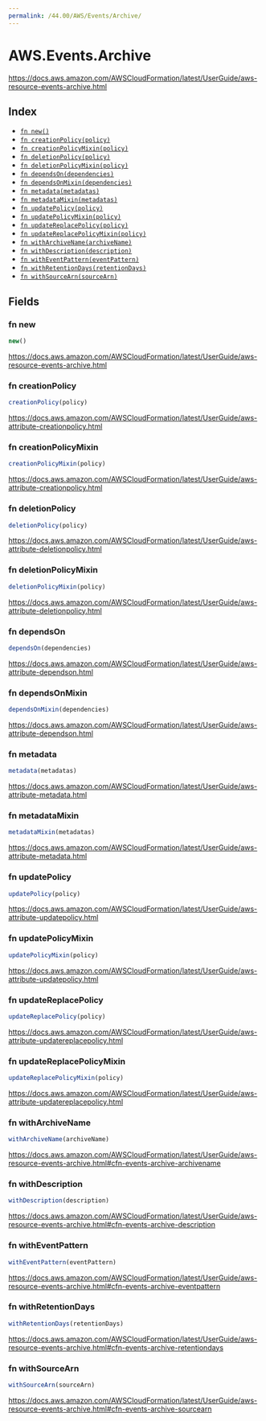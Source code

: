 ```yaml
---
permalink: /44.00/AWS/Events/Archive/
---
```


# AWS.Events.Archive

https://docs.aws.amazon.com/AWSCloudFormation/latest/UserGuide/aws-resource-events-archive.html

## Index

* [`fn new()`](#fn-new)
* [`fn creationPolicy(policy)`](#fn-creationpolicy)
* [`fn creationPolicyMixin(policy)`](#fn-creationpolicymixin)
* [`fn deletionPolicy(policy)`](#fn-deletionpolicy)
* [`fn deletionPolicyMixin(policy)`](#fn-deletionpolicymixin)
* [`fn dependsOn(dependencies)`](#fn-dependson)
* [`fn dependsOnMixin(dependencies)`](#fn-dependsonmixin)
* [`fn metadata(metadatas)`](#fn-metadata)
* [`fn metadataMixin(metadatas)`](#fn-metadatamixin)
* [`fn updatePolicy(policy)`](#fn-updatepolicy)
* [`fn updatePolicyMixin(policy)`](#fn-updatepolicymixin)
* [`fn updateReplacePolicy(policy)`](#fn-updatereplacepolicy)
* [`fn updateReplacePolicyMixin(policy)`](#fn-updatereplacepolicymixin)
* [`fn withArchiveName(archiveName)`](#fn-witharchivename)
* [`fn withDescription(description)`](#fn-withdescription)
* [`fn withEventPattern(eventPattern)`](#fn-witheventpattern)
* [`fn withRetentionDays(retentionDays)`](#fn-withretentiondays)
* [`fn withSourceArn(sourceArn)`](#fn-withsourcearn)

## Fields

### fn new

```ts
new()
```

https://docs.aws.amazon.com/AWSCloudFormation/latest/UserGuide/aws-resource-events-archive.html

### fn creationPolicy

```ts
creationPolicy(policy)
```

https://docs.aws.amazon.com/AWSCloudFormation/latest/UserGuide/aws-attribute-creationpolicy.html

### fn creationPolicyMixin

```ts
creationPolicyMixin(policy)
```

https://docs.aws.amazon.com/AWSCloudFormation/latest/UserGuide/aws-attribute-creationpolicy.html

### fn deletionPolicy

```ts
deletionPolicy(policy)
```

https://docs.aws.amazon.com/AWSCloudFormation/latest/UserGuide/aws-attribute-deletionpolicy.html

### fn deletionPolicyMixin

```ts
deletionPolicyMixin(policy)
```

https://docs.aws.amazon.com/AWSCloudFormation/latest/UserGuide/aws-attribute-deletionpolicy.html

### fn dependsOn

```ts
dependsOn(dependencies)
```

https://docs.aws.amazon.com/AWSCloudFormation/latest/UserGuide/aws-attribute-dependson.html

### fn dependsOnMixin

```ts
dependsOnMixin(dependencies)
```

https://docs.aws.amazon.com/AWSCloudFormation/latest/UserGuide/aws-attribute-dependson.html

### fn metadata

```ts
metadata(metadatas)
```

https://docs.aws.amazon.com/AWSCloudFormation/latest/UserGuide/aws-attribute-metadata.html

### fn metadataMixin

```ts
metadataMixin(metadatas)
```

https://docs.aws.amazon.com/AWSCloudFormation/latest/UserGuide/aws-attribute-metadata.html

### fn updatePolicy

```ts
updatePolicy(policy)
```

https://docs.aws.amazon.com/AWSCloudFormation/latest/UserGuide/aws-attribute-updatepolicy.html

### fn updatePolicyMixin

```ts
updatePolicyMixin(policy)
```

https://docs.aws.amazon.com/AWSCloudFormation/latest/UserGuide/aws-attribute-updatepolicy.html

### fn updateReplacePolicy

```ts
updateReplacePolicy(policy)
```

https://docs.aws.amazon.com/AWSCloudFormation/latest/UserGuide/aws-attribute-updatereplacepolicy.html

### fn updateReplacePolicyMixin

```ts
updateReplacePolicyMixin(policy)
```

https://docs.aws.amazon.com/AWSCloudFormation/latest/UserGuide/aws-attribute-updatereplacepolicy.html

### fn withArchiveName

```ts
withArchiveName(archiveName)
```

https://docs.aws.amazon.com/AWSCloudFormation/latest/UserGuide/aws-resource-events-archive.html#cfn-events-archive-archivename

### fn withDescription

```ts
withDescription(description)
```

https://docs.aws.amazon.com/AWSCloudFormation/latest/UserGuide/aws-resource-events-archive.html#cfn-events-archive-description

### fn withEventPattern

```ts
withEventPattern(eventPattern)
```

https://docs.aws.amazon.com/AWSCloudFormation/latest/UserGuide/aws-resource-events-archive.html#cfn-events-archive-eventpattern

### fn withRetentionDays

```ts
withRetentionDays(retentionDays)
```

https://docs.aws.amazon.com/AWSCloudFormation/latest/UserGuide/aws-resource-events-archive.html#cfn-events-archive-retentiondays

### fn withSourceArn

```ts
withSourceArn(sourceArn)
```

https://docs.aws.amazon.com/AWSCloudFormation/latest/UserGuide/aws-resource-events-archive.html#cfn-events-archive-sourcearn